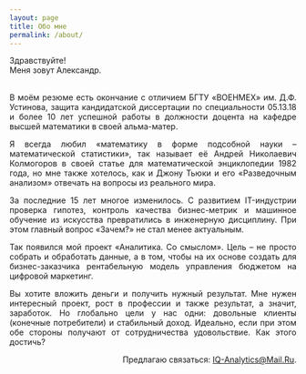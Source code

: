 ```yaml
---
layout: page
title: Обо мне
permalink: /about/
---
```

<div style="text-align: justify">
Здравствуйте!<br>
Меня зовут Александр.<br><br>
<p>В моём резюме есть окончание с отличием БГТУ «ВОЕНМЕХ» им. Д.Ф. Устинова, защита кандидатской диссертации по специальности 05.13.18 и более 10 лет успешной работы в должности доцента на кафедре высшей математики в своей альма-матер.</p>
<p>Я всегда любил «математику в форме подсобной науки – математической статистики», так называет её Андрей Николаевич Колмогоров в своей статье для математической энциклопедии 1982 года, но мне также хотелось, как и Джону Тьюки и его «Разведочным анализом» отвечать на вопросы из реального мира.</p>
<p>За последние 15 лет многое изменилось. С развитием IT-индустрии проверка гипотез, контроль качества бизнес-метрик и машинное обучение из искусства превратились в инженерную дисциплину. При этом главный вопрос «Зачем?» не стал менее актуальным.</p>
<p>Так появился мой проект «Аналитика. Cо смыслом». Цель – не просто собрать и обработать данные, а в том, чтобы на их основе создать для бизнес-заказчика рентабельную модель управления бюджетом на цифровой маркетинг.</p>
<p>Вы хотите вложить деньги и получить нужный результат. Мне нужен интересный проект, рост в профессии и также результат, а значит, заработок. Но глобально цели у нас одни: довольные клиенты (конечные потребители) и стабильный доход. Идеально, если при этом обе стороны получают от сотрудничества удовольствие. Как этого достичь?</p>
<p align="right">Предлагаю связаться: <a href="mailto:iq-analytics@mail.ru">IQ-Analytics@Mail.Ru</a>.</p>
</div>
